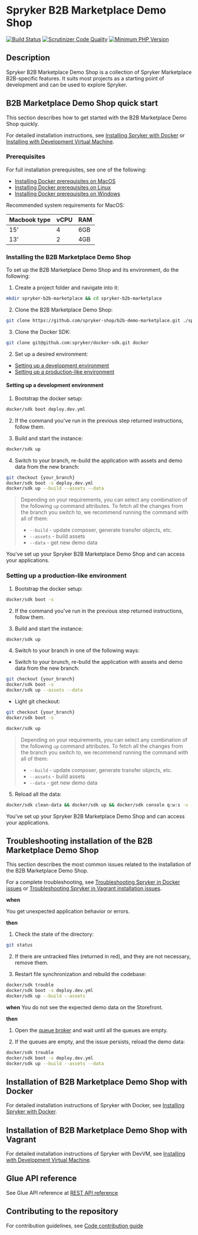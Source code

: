 # Spryker B2B Marketplace Demo Shop
[![Build Status](https://github.com/spryker-shop/b2b-demo-marketplace/actions/workflows/ci.yml/badge.svg?branch=master)](https://github.com/spryker-shop/b2b-demo-marketplace/actions?query=branch:master)
[![Scrutinizer Code Quality](https://scrutinizer-ci.com/g/spryker-shop/b2b-demo-marketplace/badges/quality-score.png?b=master)](https://scrutinizer-ci.com/g/spryker-shop/b2b-demo-marketplace/?branch=master)
[![Minimum PHP Version](https://img.shields.io/badge/php-%3E%3D%208.0-8892BF.svg)](https://php.net/)

## Description

Spryker B2B Marketplace Demo Shop is a collection of Spryker Marketplace B2B-specific features. It suits most projects as a starting point of development and can be used to explore Spryker.

## B2B Marketplace Demo Shop quick start

This section describes how to get started with the B2B Marketplace Demo Shop quickly.

For detailed installation instructions, see [Installing Spryker with Docker](https://docs.spryker.com/docs/scos/dev/setup/installing-spryker-with-docker/installing-spryker-with-docker.html) or [Installing with Development Virtual Machine](https://docs.spryker.com/docs/scos/dev/developer-getting-started-guide.html#installing-spryker-with-development-virtual-machine).

### Prerequisites

For full installation prerequisites, see one of the following:
* [Installing Docker prerequisites on MacOS](https://docs.spryker.com/docs/scos/dev/setup/installing-spryker-with-docker/docker-installation-prerequisites/installing-docker-prerequisites-on-macos.html)
* [Installing Docker prerequisites on Linux](https://docs.spryker.com/docs/scos/dev/setup/installing-spryker-with-docker/docker-installation-prerequisites/installing-docker-prerequisites-on-linux.html)
* [Installing Docker prerequisites on Windows](https://docs.spryker.com/docs/scos/dev/setup/installing-spryker-with-docker/docker-installation-prerequisites/installing-docker-prerequisites-on-windows-with-wsl2.html)

Recommended system requirements for MacOS:

|Macbook type	|vCPU	|RAM|
|---|---|---|
|15'|	4	|6GB|
|13'|	2	|4GB|

### Installing the B2B Marketplace Demo Shop

To set up the B2B Marketplace Demo Shop and its environment, do the following:

1. Create a project folder and navigate into it:
```bash
mkdir spryker-b2b-marketplace && cd spryker-b2b-marketplace
```

2. Clone the B2B Marketplace Demo Shop:
```bash
git clone https://github.com/spryker-shop/b2b-demo-marketplace.git ./spryker-b2b-marketplace
```

3. Clone the Docker SDK:
```bash
git clone git@github.com:spryker/docker-sdk.git docker
```

2. Set up a desired environment:
  * [Setting up a development environment](#setting-up-a-development-environment)
  * [Setting up a production-like environment](#setting-up-a-production-like-environment)

#### Setting up a development environment

1. Bootstrap the docker setup:

```bash
docker/sdk boot deploy.dev.yml
```

2. If the command you've run in the previous step returned instructions, follow them.

3. Build and start the instance:
```bash
docker/sdk up
```

4. Switch to your branch, re-build the application with assets and demo data from the new branch:

```bash
git checkout {your_branch}
docker/sdk boot -s deploy.dev.yml
docker/sdk up --build --assets --data
```

> Depending on your requirements, you can select any combination of the following `up` command attributes. To fetch all the changes from the branch you switch to, we recommend running the command with all of them:
> - `--build` - update composer, generate transfer objects, etc.
> - `--assets` - build assets
> - `--data` - get new demo data

You've set up your Spryker B2B Marketplace Demo Shop and can access your applications.


### Setting up a production-like environment

1. Bootstrap the docker setup:

```bash
docker/sdk boot -s
```

2. If the command you've run in the previous step returned instructions, follow them.

3. Build and start the instance:
```bash
docker/sdk up
```

4. Switch to your branch in one of the following ways:

  * Switch to your brunch, re-build the application with assets and demo data from the new branch:

  ```bash
  git checkout {your_branch}
  docker/sdk boot -s
  docker/sdk up --assets --data
  ```

  * Light git checkout:

  ```bash
  git checkout {your_branch}
  docker/sdk boot -s

  docker/sdk up
  ```

  > Depending on your requirements, you can select any combination of the following `up` command attributes. To fetch all the changes from the branch you switch to, we recommend running the command with all of them:
  > - `--build` - update composer, generate transfer objects, etc.
  > - `--assets` - build assets
  > - `--data` - get new demo data

5. Reload all the data:

```bash
docker/sdk clean-data && docker/sdk up && docker/sdk console q:w:s -v -s
```


You've set up your Spryker B2B Marketplace Demo Shop and can access your applications.

## Troubleshooting installation of the B2B Marketplace Demo Shop

This section describes the most common issues related to the installation of the B2B Marketplace Demo Shop.

For a complete troubleshooting, see [Troubleshooting Spryker in Docker issues](https://documentation.spryker.com/docs/troubleshooting-spryker-in-docker-issues) or [Troubleshooting Spryker in Vagrant installation issues](https://documentation.spryker.com/docs/troubleshooting-spryker-in-vagrant-installation-issues).

**when**

You get unexpected application behavior or errors.

**then**

1. Check the state of the directory:
```bash
git status
```

2. If there are untracked files (returned in red), and they are not necessary, remove them.

3. Restart file synchronization and rebuild the codebase:
```bash
docker/sdk trouble
docker/sdk boot -s deploy.dev.yml
docker/sdk up --build --assets
```

**when**
You do not see the expected demo data on the Storefront.

**then**

1. Open the [queue broker](http://queue.spryker.local) and wait until all the queues are empty.

2. If the queues are empty, and the issue persists, reload the demo data:
```bash
docker/sdk trouble
docker/sdk boot -s deploy.dev.yml
docker/sdk up --build --assets --data
```



## Installation of B2B Marketplace Demo Shop with Docker

For detailed installation instructions of Spryker with Docker, see [Installing Spryker with Docker](https://docs.spryker.com/docs/scos/dev/setup/installing-spryker-with-docker/installing-spryker-with-docker.html).

## Installation of B2B Marketplace Demo Shop with Vagrant

For detailed installation instructions of Spryker with DevVM, see [Installing with Development Virtual Machine](https://docs.spryker.com/docs/scos/dev/developer-getting-started-guide.html#installing-spryker-with-development-virtual-machine).


## Glue API reference

See Glue API reference at [REST API reference](https://docs.spryker.com/docs/scos/dev/glue-api-guides/202108.0/rest-api-reference.html)

## Contributing to the repository

For contribution guidelines, see [Code contribution guide](https://docs.spryker.com/docs/scos/dev/code-contribution-guide.html#opening-pull-requests)
